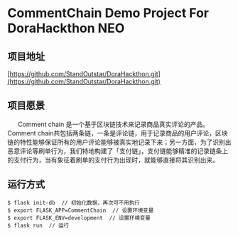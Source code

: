 # CommentChain Demo Project For DoraHackthon NEO

## 项目地址
[https://github.com/StandOutstar/DoraHackthon.git](https://github.com/StandOutstar/DoraHackthon.git)

## 项目愿景
&nbsp;&nbsp;&nbsp;&nbsp;&nbsp;&nbsp;Comment chain 是一个基于区块链技术来记录商品真实评论的产品。Comment chain共包括两条链，一条是评论链，用于记录商品的用户评论，区块链的特性能够保证所有的用户评论能够被真实地记录下来；另一方面，为了识别出恶意评论等刷单行为，我们特地构建了「支付链」，支付链能够精准的记录链条上的支付行为，当有象征着刷单的支付行为出现时，就能够直接将其识别出来。

## 运行方式

```shell
$ flask init-db  // 初始化数据，再次可不用执行
$ export FLASK_APP=CommentChain  // 设置环境变量
$ export FLASK_ENV=development  // 设置环境变量
$ flask run  // 运行
```